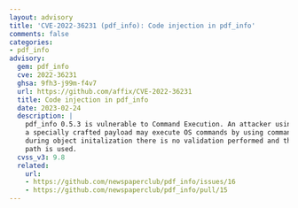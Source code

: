 ```yaml
---
layout: advisory
title: 'CVE-2022-36231 (pdf_info): Code injection in pdf_info'
comments: false
categories:
- pdf_info
advisory:
  gem: pdf_info
  cve: 2022-36231
  ghsa: 9fh3-j99m-f4v7
  url: https://github.com/affix/CVE-2022-36231
  title: Code injection in pdf_info
  date: 2023-02-24
  description: |
    pdf_info 0.5.3 is vulnerable to Command Execution. An attacker using
    a specially crafted payload may execute OS commands by using command chaining because
    during object initalization there is no validation performed and the user provided
    path is used.
  cvss_v3: 9.8
  related:
    url:
    - https://github.com/newspaperclub/pdf_info/issues/16
    - https://github.com/newspaperclub/pdf_info/pull/15
---
```

